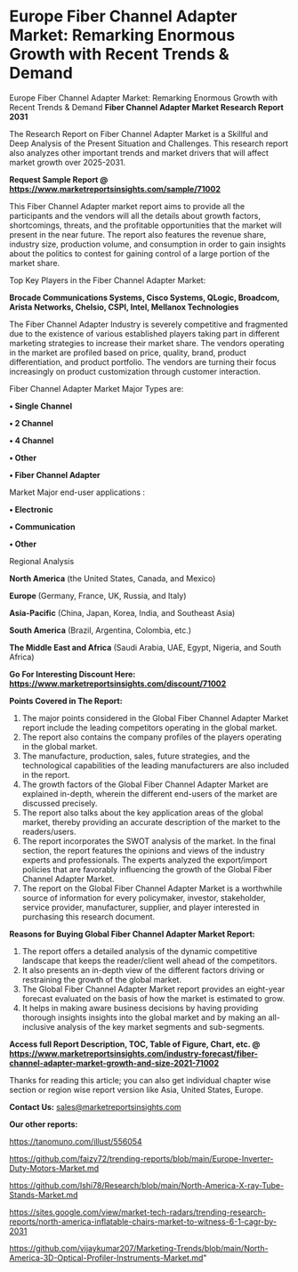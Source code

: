 # Europe Fiber Channel Adapter Market: Remarking Enormous Growth with Recent Trends & Demand
Europe Fiber Channel Adapter Market: Remarking Enormous Growth with Recent Trends & Demand
<strong>Fiber Channel Adapter Market Research Report 2031</strong>

The Research Report on Fiber Channel Adapter Market is a Skillful and Deep Analysis of the Present Situation and Challenges. This research report also analyzes other important trends and market drivers that will affect market growth over 2025-2031.

<strong>Request Sample Report @ <a href=https://www.marketreportsinsights.com/sample/71002>https://www.marketreportsinsights.com/sample/71002</a></strong>

This Fiber Channel Adapter market report aims to provide all the participants and the vendors will all the details about growth factors, shortcomings, threats, and the profitable opportunities that the market will present in the near future. The report also features the revenue share, industry size, production volume, and consumption in order to gain insights about the politics to contest for gaining control of a large portion of the market share.

Top Key Players in the Fiber Channel Adapter Market:

<strong>Brocade Communications Systems, Cisco Systems, QLogic, Broadcom, Arista Networks, Chelsio, CSPI, Intel, Mellanox Technologies</strong>

The Fiber Channel Adapter Industry is severely competitive and fragmented due to the existence of various established players taking part in different marketing strategies to increase their market share. The vendors operating in the market are profiled based on price, quality, brand, product differentiation, and product portfolio. The vendors are turning their focus increasingly on product customization through customer interaction.

Fiber Channel Adapter Market Major Types are:

<strong>• Single Channel

• 2 Channel

• 4 Channel

• Other

• Fiber Channel Adapter</strong>

Market Major end-user applications :

<strong>• Electronic

• Communication

• Other</strong>

Regional Analysis

</u><strong><b>North America</b></strong> (the United States, Canada, and Mexico)

<strong><b>Europe </b></strong>(Germany, France, UK, Russia, and Italy)

<strong><b>Asia-Pacific</b></strong> (China, Japan, Korea, India, and Southeast Asia)

<strong><b>South America</b></strong> (Brazil, Argentina, Colombia, etc.)

<strong><b>The Middle East and Africa</b></strong> (Saudi Arabia, UAE, Egypt, Nigeria, and South Africa)

<strong>Go For Interesting Discount Here: <a href=https://www.marketreportsinsights.com/discount/71002>https://www.marketreportsinsights.com/discount/71002</a></strong>

<strong>Points Covered in The Report:</strong>
<ol>
  <li>The major points considered in the Global Fiber Channel Adapter Market report include the leading competitors operating in the global market.</li>
  <li>The report also contains the company profiles of the players operating in the global market.</li>
  <li>The manufacture, production, sales, future strategies, and the technological capabilities of the leading manufacturers are also included in the report.</li>
  <li>The growth factors of the Global Fiber Channel Adapter Market are explained in-depth, wherein the different end-users of the market are discussed precisely.</li>
  <li>The report also talks about the key application areas of the global market, thereby providing an accurate description of the market to the readers/users.</li>
  <li>The report incorporates the SWOT analysis of the market. In the final section, the report features the opinions and views of the industry experts and professionals. The experts analyzed the export/import policies that are favorably influencing the growth of the Global Fiber Channel Adapter Market.</li>
  <li>The report on the Global Fiber Channel Adapter Market is a worthwhile source of information for every policymaker, investor, stakeholder, service provider, manufacturer, supplier, and player interested in purchasing this research document.</li>
</ol>
<strong>Reasons for Buying Global Fiber Channel Adapter Market Report:</strong>

<ol>
  <li>The report offers a detailed analysis of the dynamic competitive landscape that keeps the reader/client well ahead of the competitors.</li>
  <li>It also presents an in-depth view of the different factors driving or restraining the growth of the global market.</li>
  <li>The Global Fiber Channel Adapter Market report provides an eight-year forecast evaluated on the basis of how the market is estimated to grow.</li>
  <li>It helps in making aware business decisions by having providing thorough insights insights into the global market and by making an all-inclusive analysis of the key market segments and sub-segments.</li>
</ol>
<strong>Access full Report Description, TOC, Table of Figure, Chart, etc. @ <a href=https://www.marketreportsinsights.com/industry-forecast/fiber-channel-adapter-market-growth-and-size-2021-71002>https://www.marketreportsinsights.com/industry-forecast/fiber-channel-adapter-market-growth-and-size-2021-71002</a></strong>


Thanks for reading this article; you can also get individual chapter wise section or region wise report version like Asia, United States, Europe.

<strong>Contact Us:</strong>
sales@marketreportsinsights.com

<strong>Our other reports:</strong>

<a href=https://tanomuno.com/illust/556054>https://tanomuno.com/illust/556054</a>

<a href=https://github.com/faizy72/trending-reports/blob/main/Europe-Inverter-Duty-Motors-Market.md>https://github.com/faizy72/trending-reports/blob/main/Europe-Inverter-Duty-Motors-Market.md</a>

<a href=https://github.com/Ishi78/Research/blob/main/North-America-X-ray-Tube-Stands-Market.md>https://github.com/Ishi78/Research/blob/main/North-America-X-ray-Tube-Stands-Market.md</a>

<a href=https://sites.google.com/view/market-tech-radars/trending-research-reports/north-america-inflatable-chairs-market-to-witness-6-1-cagr-by-2031>https://sites.google.com/view/market-tech-radars/trending-research-reports/north-america-inflatable-chairs-market-to-witness-6-1-cagr-by-2031</a>

<a href=https://github.com/vijaykumar207/Marketing-Trends/blob/main/North-America-3D-Optical-Profiler-Instruments-Market.md>https://github.com/vijaykumar207/Marketing-Trends/blob/main/North-America-3D-Optical-Profiler-Instruments-Market.md</a>"
